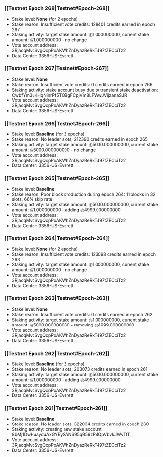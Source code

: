 ### [[Testnet Epoch 268|Testnet#Epoch-268]]
* Stake level: **None** (for 2 epochs)
* Stake reason: Insufficient vote credits: 128401 credits earned in epoch 267
* Staking activity: target stake amount: ◎1.000000000, current stake amount: ◎1.000000000 - no change
* Vote account address: 3RjacqMvcSvgQcpPoAKWhZnDyazReRkT497tZECciTz2
* Data Center: 3356-US-Everett
### [[Testnet Epoch 267|Testnet#Epoch-267]]
* Stake level: **None**
* Stake reason: Insufficient vote credits: 0 credits earned in epoch 266
* Staking activity: stake account busy due to transient stake deactivation: CwbfYm3uKHqNinrPf5TQBgFCpjVm8LFWwJVijzanaSJR
* Vote account address: 3RjacqMvcSvgQcpPoAKWhZnDyazReRkT497tZECciTz2
* Data Center: 3356-US-Everett
### [[Testnet Epoch 266|Testnet#Epoch-266]]
* Stake level: **Baseline** (for 2 epochs)
* Stake reason: No leader slots; 212390 credits earned in epoch 265
* Staking activity: target stake amount: ◎5000.000000000, current stake amount: ◎5000.000000000 - no change
* Vote account address: 3RjacqMvcSvgQcpPoAKWhZnDyazReRkT497tZECciTz2
* Data Center: 3356-US-Everett
### [[Testnet Epoch 265|Testnet#Epoch-265]]
* Stake level: **Baseline**
* Stake reason: Poor block production during epoch 264: 11 blocks in 32 slots, 66% skip rate
* Staking activity: target stake amount: ◎5000.000000000, current stake amount: ◎1.000000000 - adding ◎4999.000000000
* Vote account address: 3RjacqMvcSvgQcpPoAKWhZnDyazReRkT497tZECciTz2
* Data Center: 3356-US-Everett
### [[Testnet Epoch 264|Testnet#Epoch-264]]
* Stake level: **None** (for 2 epochs)
* Stake reason: Insufficient vote credits: 123098 credits earned in epoch 263
* Staking activity: target stake amount: ◎1.000000000, current stake amount: ◎1.000000000 - no change
* Vote account address: 3RjacqMvcSvgQcpPoAKWhZnDyazReRkT497tZECciTz2
* Data Center: 3356-US-Everett
### [[Testnet Epoch 263|Testnet#Epoch-263]]
* Stake level: **None**
* Stake reason: Insufficient vote credits: 0 credits earned in epoch 262
* Staking activity: target stake amount: ◎1.000000000, current stake amount: ◎5000.000000000 - removing ◎4999.000000000
* Vote account address: 3RjacqMvcSvgQcpPoAKWhZnDyazReRkT497tZECciTz2
* Data Center: 3356-US-Everett
### [[Testnet Epoch 262|Testnet#Epoch-262]]
* Stake level: **Baseline** (for 2 epochs)
* Stake reason: No leader slots; 203073 credits earned in epoch 261
* Staking activity: target stake amount: ◎5000.000000000, current stake amount: ◎1.000000000 - adding ◎4999.000000000
* Vote account address: 3RjacqMvcSvgQcpPoAKWhZnDyazReRkT497tZECciTz2
* Data Center: 3356-US-Everett
### [[Testnet Epoch 261|Testnet#Epoch-261]]
* Stake level: **Baseline**
* Stake reason: No leader slots; 322034 credits earned in epoch 260
* Staking activity: creating new stake account 8bMj1DwHuayduAxGYEySANS95qB59zP4QpVbvkJWvTtT
* Vote account address: 3RjacqMvcSvgQcpPoAKWhZnDyazReRkT497tZECciTz2
* Data Center: 3356-US-Everett
